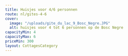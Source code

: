 ```yaml
---
title: Huisjes voor 4/6 personnen
route: nl/gites-4-6
cover:
  image: "/uploads/gite_du_lac_9_Bosc_Negre.JPG"
  alt: huisjes voor 4 tot 6 personnen op de Bosc Negre
capacityMin: 4
capacityMax: 6
priceMin: 300
layout: CottagesCategory
---
```



